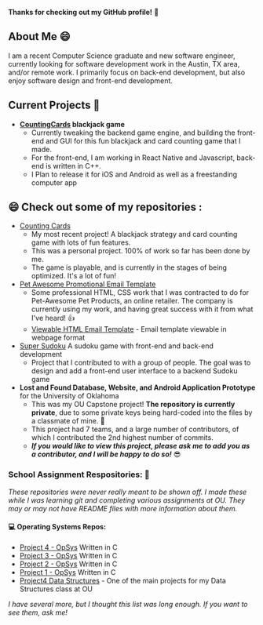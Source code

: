 **Thanks for checking out my GitHub profile!**   👋

## About Me   😄

I am a recent Computer Science graduate and new software engineer, currently looking for software development work in the Austin, TX area, and/or remote work. I primarily focus on back-end development, but also enjoy software design and front-end development.

## Current Projects   📂

- **[CountingCards](https://github.com/gaberull/CountingCards) blackjack game**
  - Currently tweaking the backend game engine, and building the front-end and GUI for this fun blackjack and card counting game that I made.
  - For the front-end, I am working in React Native and Javascript, back-end is written in C++.
  - I Plan to release it for iOS and Android as well as a freestanding computer app

## 😄 Check out some of my repositories :

- [Counting Cards](https://github.com/gaberull/CountingCards) 
  - My most recent project! A blackjack strategy and card counting game with lots of fun features. 
  - This was a personal project. 100% of work so far has been done by me. 
  - The game is playable, and is currently in the stages of being optimized. It's a lot of fun!
- [Pet Awesome Promotional Email Template](https://github.com/gaberull/gaberull.github.io) 
  - Some professional HTML, CSS work that I was contracted to do for Pet-Awesome Pet Products, an online retailer. The company is currently using my work, and having great success with it from what I've heard! 👍 
  - [Viewable HTML Email Template](https://gaberull.github.io) - Email template viewable in webpage format
- [Super Sudoku](https://github.com/gaberull/SuperSudoku) A sudoku game with front-end and back-end development
  - Project that I contributed to with a group of people. The goal was to design and add a front-end user interface to a backend Sudoku game
- **Lost and Found Database, Website, and Android Application Prototype** for the University of Oklahoma
  - This was my OU Capstone project! **The repository is currently private**, due to some private keys being hard-coded into the files by a classmate of mine.  💩
  - This project had 7 teams, and a large number of contributors, of which I contributed the 2nd highest number of commits. 
  - ***If you would like to view this project, please ask me to add you as a contributor, and I will be happy to do so!***
😎

### School Assignment Respositories:     📔 

*These repositories were never really meant to be shown off. I made these while I was learning git and completing various assignments at OU. They may or may not have README files with more information about them.*

#### 💻  Operating Systems Repos:       

- [Project 4 - OpSys](https://github.com/gaberull/OpSysProject4) Written in C
- [Project 3 - OpSys](https://github.com/gaberull/OpSysProject3) Written in C
- [Project 2 - OpSys](https://github.com/gaberull/OpSysProject2) Written in C
- [Project 1 - OpSys](https://github.com/gaberull/opSysProject1) Written in C
- [Project4 Data Structures](https://github.com/gaberull/DataStructProject4) - One of the main projects for my Data Structures class at OU

*I have several more, but I thought this list was long enough. If you want to see them, ask me!*

<!--
Complete list of emoji:

https://gist.github.com/rxaviers/7360908#file-gistfile1-md

type a colon and start typing to get a drop-down of emoji options


**gaberull/gaberull** is a ✨ _special_ ✨ repository because its `README.md` (this file) appears on your GitHub profile.

Here are some ideas to get you started:

- 🔭 I’m currently working on ...
- 🌱 I’m currently learning ...
- 👯 I’m looking to collaborate on ...
- 🤔 I’m looking for help with ...
- 💬 Ask me about ...
- 📫 How to reach me: ...
- 😄 Pronouns: ...
- ⚡ Fun fact: ...

-->
